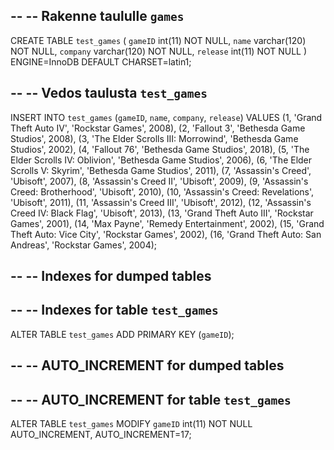 --
-- Rakenne taululle `games`
--

CREATE TABLE `test_games` (
  `gameID` int(11) NOT NULL,
  `name` varchar(120) NOT NULL,
  `company` varchar(120) NOT NULL,
  `release` int(11) NOT NULL
) ENGINE=InnoDB DEFAULT CHARSET=latin1;

--
-- Vedos taulusta `test_games`
--

INSERT INTO `test_games` (`gameID`, `name`, `company`, `release`) VALUES
(1, 'Grand Theft Auto IV', 'Rockstar Games', 2008),
(2, 'Fallout 3', 'Bethesda Game Studios', 2008),
(3, 'The Elder Scrolls III: Morrowind', 'Bethesda Game Studios', 2002),
(4, 'Fallout 76', 'Bethesda Game Studios', 2018),
(5, 'The Elder Scrolls IV: Oblivion', 'Bethesda Game Studios', 2006),
(6, 'The Elder Scrolls V: Skyrim', 'Bethesda Game Studios', 2011),
(7, 'Assassin\'s Creed', 'Ubisoft', 2007),
(8, 'Assassin\'s Creed II', 'Ubisoft', 2009),
(9, 'Assassin\'s Creed: Brotherhood', 'Ubisoft', 2010),
(10, 'Assassin\'s Creed: Revelations', 'Ubisoft', 2011),
(11, 'Assassin\'s Creed III', 'Ubisoft', 2012),
(12, 'Assassin\'s Creed IV: Black Flag', 'Ubisoft', 2013),
(13, 'Grand Theft Auto III', 'Rockstar Games', 2001),
(14, 'Max Payne', 'Remedy Entertainment', 2002),
(15, 'Grand Theft Auto: Vice City', 'Rockstar Games', 2002),
(16, 'Grand Theft Auto: San Andreas', 'Rockstar Games', 2004);

--
-- Indexes for dumped tables
--

--
-- Indexes for table `test_games`
--
ALTER TABLE `test_games`
  ADD PRIMARY KEY (`gameID`);

--
-- AUTO_INCREMENT for dumped tables
--

--
-- AUTO_INCREMENT for table `test_games`
--
ALTER TABLE `test_games`
  MODIFY `gameID` int(11) NOT NULL AUTO_INCREMENT, AUTO_INCREMENT=17;
